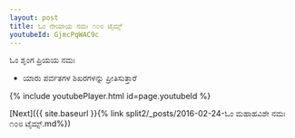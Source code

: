 ```yaml
---
layout: post
title: ಓಂ ನೇಯಾಯ ನಮಃ ೧೦೮ ಟೈಮ್ಸ್
youtubeId: GjmcPqWAC9c
---
```

 
 
 ಓಂ ಶೃಂಗ ಪ್ರಿಯಯ ನಮಃ  
 
 -  ಯಾರು ಪರ್ವತಗಳ ಶಿಖರಗಳನ್ನು ಪ್ರೀತಿಸುತ್ತಾರೆ 
 
  
 
  
 
 
 
 
 
 


{% include youtubePlayer.html id=page.youtubeId %}
 
[Next]({{ site.baseurl }}{% link  split2/_posts/2016-02-24-ಓಂ ಮಹಾಹವಿಶೇ ನಮಃ ೧೦೮ ಟೈಮ್ಸ್.md%})
 

